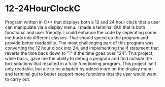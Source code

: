 # 12-24HourClockC
Program written in C++ that displays both a 12 and 24 hour clock that a user can manipulate via a display menu. I made a terminal GUI that is both functional and user friendly. I could enhance the code by seperating some methods into different classes. That should speed up the program and provide better readability. The most challenging part of this program was converting the 12 hour clock into 24, and implementing the if statement that reverts the time back down to "1" if the time goes over "24". This project, while basic, gave me the ability to debug a program and find outside the box solutions that resulted in a fully functioning program. This project isn't only readable, but ale to be adapted by added more on the display menu and terminal gui to better support more functions that the user would want to carry out. 
